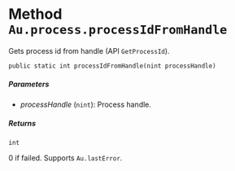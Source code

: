 # Method `Au.process.processIdFromHandle`

Gets process id from handle (API `GetProcessId`).

```
public static int processIdFromHandle(nint processHandle)
```

##### Parameters

- *processHandle*  (`nint`):
    Process handle.

##### Returns

`int`

0 if failed. Supports `Au.lastError`.